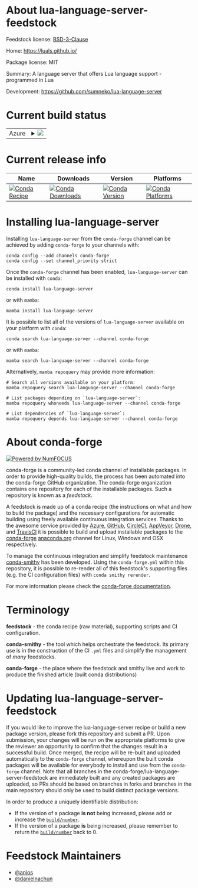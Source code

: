 About lua-language-server-feedstock
===================================

Feedstock license: [BSD-3-Clause](https://github.com/conda-forge/lua-language-server-feedstock/blob/main/LICENSE.txt)

Home: https://luals.github.io/

Package license: MIT

Summary: A language server that offers Lua language support - programmed in Lua

Development: https://github.com/sumneko/lua-language-server

Current build status
====================


<table>
    
  <tr>
    <td>Azure</td>
    <td>
      <details>
        <summary>
          <a href="https://dev.azure.com/conda-forge/feedstock-builds/_build/latest?definitionId=25489&branchName=main">
            <img src="https://dev.azure.com/conda-forge/feedstock-builds/_apis/build/status/lua-language-server-feedstock?branchName=main">
          </a>
        </summary>
        <table>
          <thead><tr><th>Variant</th><th>Status</th></tr></thead>
          <tbody><tr>
              <td>linux_64</td>
              <td>
                <a href="https://dev.azure.com/conda-forge/feedstock-builds/_build/latest?definitionId=25489&branchName=main">
                  <img src="https://dev.azure.com/conda-forge/feedstock-builds/_apis/build/status/lua-language-server-feedstock?branchName=main&jobName=linux&configuration=linux%20linux_64_" alt="variant">
                </a>
              </td>
            </tr><tr>
              <td>linux_aarch64</td>
              <td>
                <a href="https://dev.azure.com/conda-forge/feedstock-builds/_build/latest?definitionId=25489&branchName=main">
                  <img src="https://dev.azure.com/conda-forge/feedstock-builds/_apis/build/status/lua-language-server-feedstock?branchName=main&jobName=linux&configuration=linux%20linux_aarch64_" alt="variant">
                </a>
              </td>
            </tr><tr>
              <td>osx_64</td>
              <td>
                <a href="https://dev.azure.com/conda-forge/feedstock-builds/_build/latest?definitionId=25489&branchName=main">
                  <img src="https://dev.azure.com/conda-forge/feedstock-builds/_apis/build/status/lua-language-server-feedstock?branchName=main&jobName=osx&configuration=osx%20osx_64_" alt="variant">
                </a>
              </td>
            </tr><tr>
              <td>osx_arm64</td>
              <td>
                <a href="https://dev.azure.com/conda-forge/feedstock-builds/_build/latest?definitionId=25489&branchName=main">
                  <img src="https://dev.azure.com/conda-forge/feedstock-builds/_apis/build/status/lua-language-server-feedstock?branchName=main&jobName=osx&configuration=osx%20osx_arm64_" alt="variant">
                </a>
              </td>
            </tr>
          </tbody>
        </table>
      </details>
    </td>
  </tr>
</table>

Current release info
====================

| Name | Downloads | Version | Platforms |
| --- | --- | --- | --- |
| [![Conda Recipe](https://img.shields.io/badge/recipe-lua--language--server-green.svg)](https://anaconda.org/conda-forge/lua-language-server) | [![Conda Downloads](https://img.shields.io/conda/dn/conda-forge/lua-language-server.svg)](https://anaconda.org/conda-forge/lua-language-server) | [![Conda Version](https://img.shields.io/conda/vn/conda-forge/lua-language-server.svg)](https://anaconda.org/conda-forge/lua-language-server) | [![Conda Platforms](https://img.shields.io/conda/pn/conda-forge/lua-language-server.svg)](https://anaconda.org/conda-forge/lua-language-server) |

Installing lua-language-server
==============================

Installing `lua-language-server` from the `conda-forge` channel can be achieved by adding `conda-forge` to your channels with:

```
conda config --add channels conda-forge
conda config --set channel_priority strict
```

Once the `conda-forge` channel has been enabled, `lua-language-server` can be installed with `conda`:

```
conda install lua-language-server
```

or with `mamba`:

```
mamba install lua-language-server
```

It is possible to list all of the versions of `lua-language-server` available on your platform with `conda`:

```
conda search lua-language-server --channel conda-forge
```

or with `mamba`:

```
mamba search lua-language-server --channel conda-forge
```

Alternatively, `mamba repoquery` may provide more information:

```
# Search all versions available on your platform:
mamba repoquery search lua-language-server --channel conda-forge

# List packages depending on `lua-language-server`:
mamba repoquery whoneeds lua-language-server --channel conda-forge

# List dependencies of `lua-language-server`:
mamba repoquery depends lua-language-server --channel conda-forge
```


About conda-forge
=================

[![Powered by
NumFOCUS](https://img.shields.io/badge/powered%20by-NumFOCUS-orange.svg?style=flat&colorA=E1523D&colorB=007D8A)](https://numfocus.org)

conda-forge is a community-led conda channel of installable packages.
In order to provide high-quality builds, the process has been automated into the
conda-forge GitHub organization. The conda-forge organization contains one repository
for each of the installable packages. Such a repository is known as a *feedstock*.

A feedstock is made up of a conda recipe (the instructions on what and how to build
the package) and the necessary configurations for automatic building using freely
available continuous integration services. Thanks to the awesome service provided by
[Azure](https://azure.microsoft.com/en-us/services/devops/), [GitHub](https://github.com/),
[CircleCI](https://circleci.com/), [AppVeyor](https://www.appveyor.com/),
[Drone](https://cloud.drone.io/welcome), and [TravisCI](https://travis-ci.com/)
it is possible to build and upload installable packages to the
[conda-forge](https://anaconda.org/conda-forge) [anaconda.org](https://anaconda.org/)
channel for Linux, Windows and OSX respectively.

To manage the continuous integration and simplify feedstock maintenance
[conda-smithy](https://github.com/conda-forge/conda-smithy) has been developed.
Using the ``conda-forge.yml`` within this repository, it is possible to re-render all of
this feedstock's supporting files (e.g. the CI configuration files) with ``conda smithy rerender``.

For more information please check the [conda-forge documentation](https://conda-forge.org/docs/).

Terminology
===========

**feedstock** - the conda recipe (raw material), supporting scripts and CI configuration.

**conda-smithy** - the tool which helps orchestrate the feedstock.
                   Its primary use is in the construction of the CI ``.yml`` files
                   and simplify the management of *many* feedstocks.

**conda-forge** - the place where the feedstock and smithy live and work to
                  produce the finished article (built conda distributions)


Updating lua-language-server-feedstock
======================================

If you would like to improve the lua-language-server recipe or build a new
package version, please fork this repository and submit a PR. Upon submission,
your changes will be run on the appropriate platforms to give the reviewer an
opportunity to confirm that the changes result in a successful build. Once
merged, the recipe will be re-built and uploaded automatically to the
`conda-forge` channel, whereupon the built conda packages will be available for
everybody to install and use from the `conda-forge` channel.
Note that all branches in the conda-forge/lua-language-server-feedstock are
immediately built and any created packages are uploaded, so PRs should be based
on branches in forks and branches in the main repository should only be used to
build distinct package versions.

In order to produce a uniquely identifiable distribution:
 * If the version of a package **is not** being increased, please add or increase
   the [``build/number``](https://docs.conda.io/projects/conda-build/en/latest/resources/define-metadata.html#build-number-and-string).
 * If the version of a package **is** being increased, please remember to return
   the [``build/number``](https://docs.conda.io/projects/conda-build/en/latest/resources/define-metadata.html#build-number-and-string)
   back to 0.

Feedstock Maintainers
=====================

* [@anjos](https://github.com/anjos/)
* [@danielnachun](https://github.com/danielnachun/)

